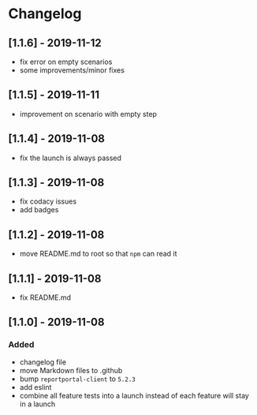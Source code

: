 # Changelog

## [1.1.6] - 2019-11-12
- fix error on empty scenarios
- some improvements/minor fixes

## [1.1.5] - 2019-11-11
- improvement on scenario with empty step

## [1.1.4] - 2019-11-08
- fix the launch is always passed

## [1.1.3] - 2019-11-08
- fix codacy issues
- add badges

## [1.1.2] - 2019-11-08
- move README.md to root so that `npm` can read it

## [1.1.1] - 2019-11-08
- fix README.md

## [1.1.0] - 2019-11-08

### Added
- changelog file
- move Markdown files to .github
- bump `reportportal-client` to `5.2.3`
- add eslint
- combine all feature tests into a launch instead of each feature will stay in a launch